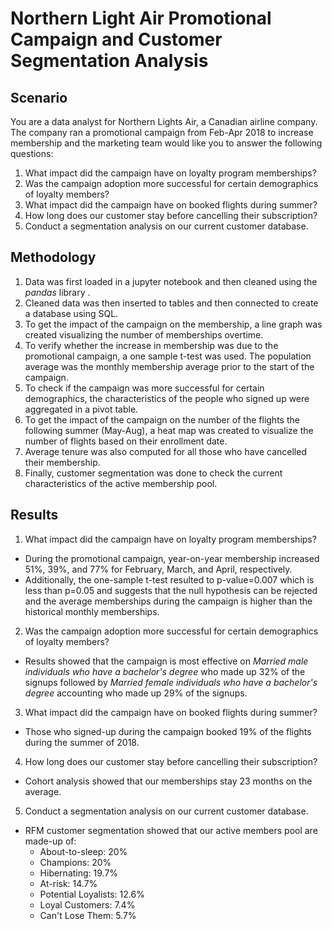 # Northern Light Air Promotional Campaign and Customer Segmentation Analysis

## Scenario
You are a data analyst for Northern Lights Air, a Canadian airline company. The company ran a promotional campaign from Feb-Apr 2018 to increase membership and the marketing team would like you to answer the following questions:

1. What impact did the campaign have on loyalty program memberships?
2. Was the campaign adoption more successful for certain demographics of loyalty members?
3. What impact did the campaign have on booked flights during summer?
4. How long does our customer stay before cancelling their subscription?
5. Conduct a segmentation analysis on our current customer database.

## Methodology
1. Data was first loaded in a jupyter notebook and then cleaned using the *pandas* library .
2. Cleaned data was then inserted to tables and then connected to create a database using SQL.
3. To get the impact of the campaign on the membership, a line graph was created visualizing the number of memberships overtime.
4. To verify whether the increase in membership was due to the promotional campaign, a one sample t-test was used. The population average was the monthly membership average prior to the start of the campaign.
5. To check if the campaign was more successful for certain demographics, the characteristics of the people who signed up were aggregated in a pivot table.
6. To get the impact of the campaign on the number of the flights the following summer (May-Aug),  a heat map was created to visualize the number of flights based on their enrollment date.
7. Average tenure was also computed for all those who have cancelled their membership.
8. Finally, customer segmentation was done  to check the current characteristics of the active membership pool.

## Results
1. What impact did the campaign have on loyalty program memberships?
* During the promotional campaign, year-on-year membership increased  51%, 39%, and 77% for February, March, and April, respectively.
* Additionally, the one-sample t-test resulted to p-value=0.007 which is less than p=0.05 and suggests that the null hypothesis can be rejected and the average memberships during the campaign is higher than the historical monthly memberships.
2. Was the campaign adoption more successful for certain demographics of loyalty members?
* Results showed that the campaign is most effective on  *Married male individuals who have a bachelor's degree* who made up 32% of the signups followed by *Married female individuals who have a bachelor's degree* accounting who made up 29% of the signups.
3. What impact did the campaign have on booked flights during summer?
* Those who signed-up during the campaign booked 19% of the flights during the summer of 2018.
4. How long does our customer stay before cancelling their subscription?
* Cohort analysis showed that our memberships stay 23 months on the average.
5. Conduct a segmentation analysis on our current customer database.
* RFM customer segmentation showed that our active members pool are made-up of:
	* About-to-sleep: 20%
	* Champions: 20%
	* Hibernating: 19.7%
	* At-risk: 14.7%
	* Potential Loyalists: 12.6%
	* Loyal Customers: 7.4%
	* Can't Lose Them: 5.7%
